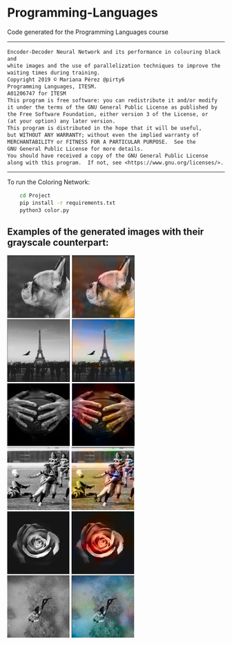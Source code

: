 # Programming-Languages
Code generated for the Programming Languages course

-----
    
    Encoder-Decoder Neural Network and its performance in colouring black and 
    white images and the use of parallelization techniques to improve the 
    waiting times during training.
    Copyright 2019 © Mariana Pérez @pirty6
    Programming Languages, ITESM.
    A01206747 for ITESM
    This program is free software: you can redistribute it and/or modify
    it under the terms of the GNU General Public License as published by
    the Free Software Foundation, either version 3 of the License, or
    (at your option) any later version.
    This program is distributed in the hope that it will be useful,
    but WITHOUT ANY WARRANTY; without even the implied warranty of
    MERCHANTABILITY or FITNESS FOR A PARTICULAR PURPOSE.  See the
    GNU General Public License for more details.
    You should have received a copy of the GNU General Public License
    along with this program.  If not, see <https://www.gnu.org/licenses/>.
    

-----

To run the Coloring Network:

```bash
    cd Project
    pip install -r requirements.txt
    python3 color.py
```

## Examples of the generated images with their grayscale counterpart:

![alt text](https://github.com/pirty6/Programming-Languages/blob/master/Project/results1.png)
![alt text](https://github.com/pirty6/Programming-Languages/blob/master/Project/results2.png)
